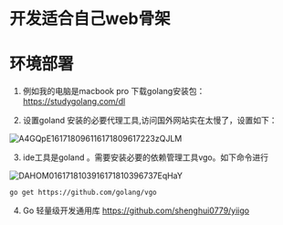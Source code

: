
# 开发适合自己web骨架




#  环境部署 
1. 例如我的电脑是macbook pro 下载golang安装包：https://studygolang.com/dl

2. 设置goland 安装的必要代理工具,访问国外网站实在太慢了，设置如下：

![A4GQpE161718096116171809617223zQJLM](https://ops-1254326415.file.myqcloud.com/uPic/A4GQpE161718096116171809617223zQJLM.png)

3. ide工具是goland  。需要安装必要的依赖管理工具vgo。如下命令进行

![DAHOM0161718103916171810396737EqHaY](https://ops-1254326415.file.myqcloud.com/uPic/DAHOM0161718103916171810396737EqHaY.png)
```
go get https://github.com/golang/vgo
```

4. Go 轻量级开发通用库
https://github.com/shenghui0779/yiigo
   


